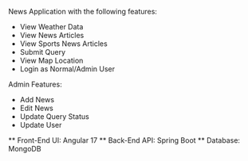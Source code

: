 News Application with the following features:
- View Weather Data
- View News Articles
- View Sports News Articles
- Submit Query
- View Map Location
- Login as Normal/Admin User

Admin Features:
- Add News
- Edit News
- Update Query Status
- Update User

** Front-End UI: Angular 17
** Back-End API: Spring Boot
** Database: MongoDB
